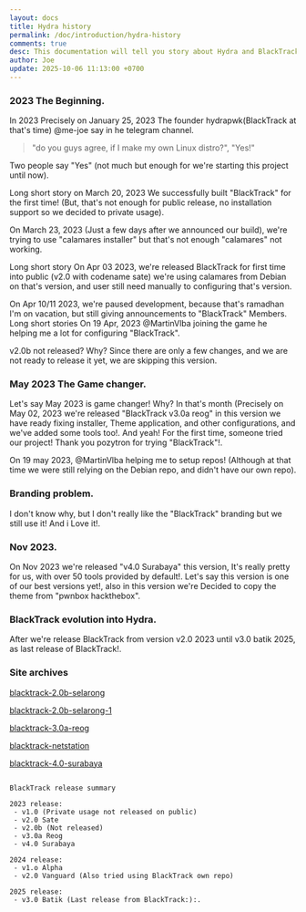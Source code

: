 ```yaml
---
layout: docs
title: Hydra history
permalink: /doc/introduction/hydra-history
comments: true
desc: This documentation will tell you story about Hydra and BlackTrack.
author: Joe
update: 2025-10-06 11:13:00 +0700
---
```


<!-- > HydraPWK (Previously BlackTrack), is an self development project 

before we start thats 2023 i'm starting this project my age still 16/17 years old, and now im 18/19
-->
### 2023 The Beginning.

In 2023 Precisely on January 25, 2023 The founder hydrapwk(BlackTrack at that's time) @me-joe say in he telegram channel.

> "do you guys agree, if I make my own Linux distro?", "Yes!"

Two people say "Yes" (not much but enough for we're starting this project until now).



Long short story on March 20, 2023 We successfully built "BlackTrack" for the first time! (But, that's not enough for public release, no installation support so we decided to private usage).


On March 23, 2023 (Just a few days after we announced our build), we're trying to use "calamares installer" but that's not enough "calamares" not working.


Long short story On Apr 03 2023, we're released BlackTrack for first time into public (v2.0 with codename sate) we're using calamares from Debian on that's version, and user still need manually to configuring that's version.

On Apr 10/11 2023, we're paused development, because that's ramadhan I'm on vacation, but still giving announcements to "BlackTrack" Members.
Long short stories On 19 Apr, 2023 @MartinVlba joining the game he helping me a lot for configuring "BlackTrack".

v2.0b not released? Why? Since there are only a few changes, and we are not ready to release it yet, we are skipping this version.

### May 2023 The Game changer.
Let's say May 2023 is game changer! Why? In that's month (Precisely on May 02, 2023 we're released "BlackTrack v3.0a reog" in this version we have ready fixing installer, Theme application, and other configurations, and we've added some tools too!.
And yeah! For the first time, someone tried our project! Thank you pozytron for trying "BlackTrack"!.

On 19 may 2023, @MartinVlba helping me to setup repos! (Although at that time we were still relying on the Debian repo, and didn't have our own repo).

### Branding problem.
I don't know why, but I don't really like the "BlackTrack" branding but we still use it! And i Love it!.

### Nov 2023.
On Nov 2023 we're released "v4.0 Surabaya" this version, It's really pretty for us, with over 50 tools provided by default!. Let's say this version is one of our best versions yet!, also in this version we're Decided to copy the theme from "pwnbox hackthebox".

### BlackTrack evolution into Hydra.
After we're release BlackTrack from version v2.0 2023 until v3.0 batik 2025, as last release of BlackTrack!.

### Site archives

[blacktrack-2.0b-selarong](/pages_archives/selarong)

[blacktrack-2.0b-selarong-1](/pages_archives/selarong-1)

[blacktrack-3.0a-reog](/pages_archives/reog)

[blacktrack-netstation](/pages_archives/netstation-1)

[blacktrack-4.0-surabaya](/pages_archives/surabaya)

```

BlackTrack release summary

2023 release:
 - v1.0 (Private usage not released on public)
 - v2.0 Sate
 - v2.0b (Not released)
 - v3.0a Reog
 - v4.0 Surabaya

2024 release:
 - v1.o Alpha
 - v2.0 Vanguard (Also tried using BlackTrack own repo)

2025 release:
 - v3.0 Batik (Last release from BlackTrack:):.

```



